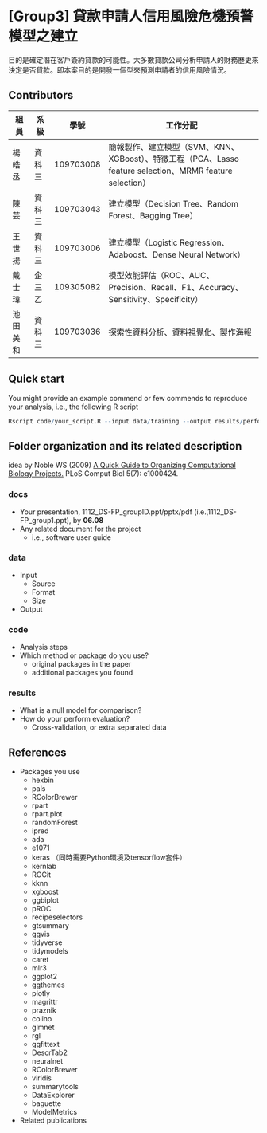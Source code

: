 # [Group3] 貸款申請人信用風險危機預警模型之建立
目的是確定潛在客戶簽約貸款的可能性。大多數貸款公司分析申請人的財務歷史來決定是否貸款。即本案目的是開發一個型來預測申請者的信用風險情況。

## Contributors
|組員|系級|學號|工作分配|
|-|-|-|-|
|楊皓丞|資科三|109703008|簡報製作、建立模型（SVM、KNN、XGBoost）、特徵工程（PCA、Lasso feature selection、MRMR feature selection）| 
|陳芸|資科三|109703043|建立模型（Decision Tree、Random Forest、Bagging Tree）|
|王世揚|資科三|109703006|建立模型（Logistic Regression、Adaboost、Dense Neural Network）|
|戴士瑋|企三乙|109305082|模型效能評估（ROC、AUC、Precision、Recall、F1、Accuracy、Sensitivity、Specificity）|
|池田美和|資科三|109703036|探索性資料分析、資料視覺化、製作海報|

## Quick start
You might provide an example commend or few commends to reproduce your analysis, i.e., the following R script
```R
Rscript code/your_script.R --input data/training --output results/performance.tsv
```

## Folder organization and its related description
idea by Noble WS (2009) [A Quick Guide to Organizing Computational Biology Projects.](https://journals.plos.org/ploscompbiol/article?id=10.1371/journal.pcbi.1000424) PLoS Comput Biol 5(7): e1000424.

### docs
* Your presentation, 1112_DS-FP_groupID.ppt/pptx/pdf (i.e.,1112_DS-FP_group1.ppt), by **06.08**
* Any related document for the project
  * i.e., software user guide

### data
* Input
  * Source
  * Format
  * Size 
* Output

### code
* Analysis steps
* Which method or package do you use? 
  * original packages in the paper
  * additional packages you found

### results
* What is a null model for comparison?
* How do your perform evaluation?
  * Cross-validation, or extra separated data

## References
* Packages you use
  * hexbin
  * pals
  * RColorBrewer
  * rpart
  * rpart.plot
  * randomForest
  * ipred
  * ada
  * e1071
  * keras （同時需要Python環境及tensorflow套件）
  * kernlab
  * ROCit
  * kknn
  * xgboost
  * ggbiplot
  * pROC
  * recipeselectors
  * gtsummary
  * ggvis
  * tidyverse
  * tidymodels
  * caret
  * mlr3
  * ggplot2
  * ggthemes
  * plotly
  * magrittr
  * praznik
  * colino
  * glmnet
  * rgl
  * ggfittext
  * DescrTab2
  * neuralnet
  * RColorBrewer
  * viridis
  * summarytools
  * DataExplorer
  * baguette
  * ModelMetrics
* Related publications
